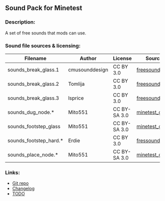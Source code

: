 ## Sound Pack for Minetest

### Description:

A set of free sounds that mods can use.

### Sound file sources & licensing:

| Filename               | Author         | License      | Source                    |
| ---------------------- | -------------- | ------------ | ------------------------- |
| sounds_break_glass.1   | cmusounddesign | CC BY 3.0    | [freesound.org][fs.71947] |
| sounds_break_glass.2   | Tomlija        | CC BY 3.0    | [freesound.org][fs.97669] |
| sounds_break_glass.3   | lsprice        | CC BY 3.0    | [freesound.org][fs.88808] |
| sounds_dug_node.*      | Mito551        | CC BY-SA 3.0 | [minetest_game][default]  |
| sounds_footstep_glass  | Mito551        | CC BY-SA 3.0 | [minetest_game][default]  |
| sounds_footstep_hard.* | Erdie          | CC BY 3.0    | [fressound.org][fs.41579] |
| sounds_place_node.*    | Mito551        | CC BY-SA 3.0 | [minetest_game][default]  |

### Links:

- [Git repo](https://github.com/AntumMT/mod-sounds)
- [Changelog](changelog.txt)
- [TODO](TODO.txt)


[default]: https://github.com/minetest/minetest_game/tree/master/mods/default
[fs.41579]: https://freesound.org/people/Erdie/sounds/41579
[fs.71947]: https://freesound.org/people/cmusounddesign/sounds/71947
[fs.88808]: https://www.freesound.org/people/lsprice/sounds/88808
[fs.97669]: https://www.freesound.org/people/Tomlija/sounds/97669
